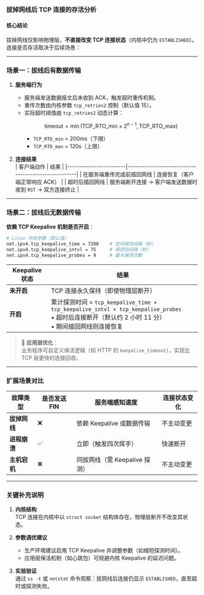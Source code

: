 
### **拔掉网线后 TCP 连接的存活分析**
#### **核心结论**
拔掉网线仅影响物理层，**不直接改变 TCP 连接状态**（内核中仍为 `ESTABLISHED`）。连接是否存活取决于后续场景：

---

### **场景一：拔线后有数据传输**
1. **服务端行为**  
   - 服务端发送数据报文后未收到 ACK，触发超时重传机制。
   - 重传次数由内核参数 `tcp_retries2` 控制（默认值 15）。
   - 实际超时阈值由 `tcp_retries2` 动态计算：  
     ```math
     \text{timeout} = \min(\text{TCP\_RTO\_min} \times 2^{n-1},  \text{TCP\_RTO\_max})
     ```
     - `TCP_RTO_min` = 200ms（下限）
     - `TCP_RTO_max` = 120s（上限）

2. **连接结果**  
   | 客户端动作              | 结果                                                  |
   |------------------------|-----------------------------------------------------|
   | 在服务端重传完成前插回网线 | 连接恢复（客户端正常响应 ACK）                           |
   | 超时后插回网线           | 服务端断开连接 → 客户端发送数据时收到 `RST` → 双方连接终止  |

---

### **场景二：拔线后无数据传输**
**依赖 TCP Keepalive 机制是否开启**：  
```bash
# Linux 内核参数（默认值）
net.ipv4.tcp_keepalive_time = 7200    # 空闲探测间隔（秒）
net.ipv4.tcp_keepalive_intvl = 75     # 探测包间隔（秒）
net.ipv4.tcp_keepalive_probes = 9     # 最大探测次数
```

| Keepalive 状态 | 结果                                                                 |
|----------------|----------------------------------------------------------------------|
| **未开启**     | TCP 连接永久保持（即使物理层断开）                                   |
| **开启**       | 累计探测时间 = `tcp_keepalive_time + tcp_keepalive_intvl × tcp_keepalive_probes` <br> • 超时后连接断开（默认约 2 小时 11 分） <br> • 期间插回网线则连接恢复 |

> 📌 **应用层优化**：  
> 业务程序可自定义保活逻辑（如 HTTP 的 `keepalive_timeout`），实现比 TCP 层更快的连接回收。

---

### **扩展场景对比**
| 故障类型         | 是否发送 FIN | 服务端感知速度               | 连接状态变化               |
|------------------|--------------|------------------------------|----------------------------|
| **拔掉网线**     | ❌           | 依赖 Keepalive 或数据传输    | 不主动变更                 |
| **进程崩溃**     | ✅           | 立即（触发四次挥手）         | 快速断开                   |
| **主机宕机**     | ❌           | 同拔网线（需 Keepalive 探测）| 不主动变更                 |

---

### **关键补充说明**
1. **内核结构**  
   TCP 连接在内核中以 `struct socket` 结构体存在，物理层断开不改变其状态。
   
2. **参数调优建议**  
   - 生产环境建议启用 TCP Keepalive 并调整参数（如缩短探测时间）。
   - 应用层保活机制（如心跳包）可规避内核 Keepalive 的延迟问题。

3. **实验验证**  
   通过 `ss -t` 或 `netstat` 命令观察：拔网线后连接仍显示 `ESTABLISHED`，直至超时或探测失败。
